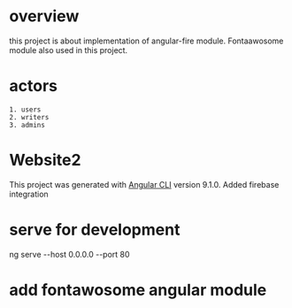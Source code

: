 # overview
this project is about implementation of angular-fire module. Fontaawosome module also used in this project.

# actors
    1. users
    2. writers
    3. admins

# Website2

This project was generated with [Angular CLI](https://github.com/angular/angular-cli) version 9.1.0.
Added firebase integration

# serve for development
ng serve --host 0.0.0.0 --port 80  

# add fontawosome angular module 